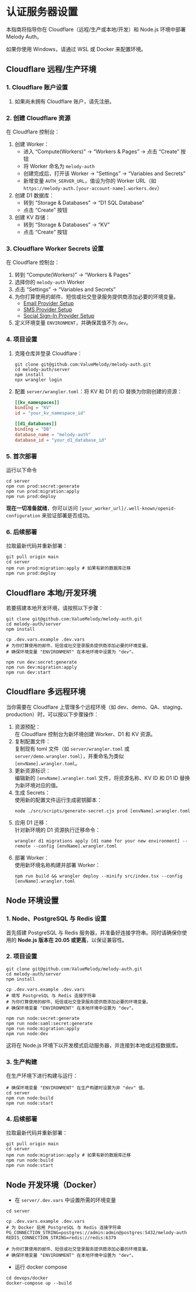 # 认证服务器设置
本指南将指导你在 Cloudflare（远程/生产或本地/开发）和 Node.js 环境中部署 Melody Auth。

如果你使用 Windows，请通过 WSL 或 Docker 来配置环境。

## Cloudflare 远程/生产环境

### 1. Cloudflare 账户设置
1. 如果尚未拥有 Cloudflare 账户，请先注册。

### 2. 创建 Cloudflare 资源
在 Cloudflare 控制台：
1. 创建 Worker：
    - 进入 “Compute(Workers)” -> “Workers & Pages” -> 点击 “Create” 按钮
    - 将 Worker 命名为 `melody-auth`
    - 创建完成后，打开该 Worker -> “Settings” -> “Variables and Secrets”
    - 新增变量 `AUTH_SERVER_URL`，值设为你的 Worker URL（如 `https://melody-auth.[your-account-name].workers.dev`）
2. 创建 D1 数据库：
    - 转到 “Storage & Databases” -> “D1 SQL Database”
    - 点击 “Create” 按钮
3. 创建 KV 存储：
    - 转到 “Storage & Databases” -> “KV”
    - 点击 “Create” 按钮

### 3. Cloudflare Worker Secrets 设置
在 Cloudflare 控制台：
1. 转到 “Compute(Workers)” -> “Workers & Pages”
2. 选择你的 `melody-auth` Worker
3. 点击 “Settings” -> “Variables and Secrets”
4. 为你打算使用的邮件、短信或社交登录服务提供商添加必要的环境变量。
    - [Email Provider Setup](https://auth.valuemelody.com/zh/email-provider-setup.html)
    - [SMS Provider Setup](https://auth.valuemelody.com/zh/sms-provider-setup.html)
    - [Social Sign-In Provider Setup](https://auth.valuemelody.com/zh/social-sign-in-provider-setup.html)
5. 定义环境变量 `ENVIRONMENT`，并确保其值不为 `dev`。

### 4. 项目设置
1. 克隆仓库并登录 Cloudflare：
    ```
    git clone git@github.com:ValueMelody/melody-auth.git
    cd melody-auth/server
    npm install
    npx wrangler login
    ```

2. 配置 `server/wrangler.toml`：将 KV 和 D1 的 ID 替换为你刚创建的资源：
    ```toml
    [[kv_namespaces]]
    binding = "KV"
    id = "your_kv_namespace_id"

    [[d1_databases]]
    binding = "DB"
    database_name = "melody-auth"
    database_id = "your_d1_database_id"
    ```

### 5. 首次部署
运行以下命令
```
cd server
npm run prod:secret:generate
npm run prod:migration:apply
npm run prod:deploy
```
**现在一切准备就绪**，你可以访问 `[your_worker_url]/.well-known/openid-configuration` 来验证部署是否成功。

### 6. 后续部署
拉取最新代码并重新部署：
```
git pull origin main
cd server
npm run prod:migration:apply # 如果有新的数据库迁移
npm run prod:deploy
```

## Cloudflare 本地/开发环境
若要搭建本地开发环境，请按照以下步骤：
```
git clone git@github.com:ValueMelody/melody-auth.git
cd melody-auth/server
npm install

cp .dev.vars.example .dev.vars
# 为你打算使用的邮件、短信或社交登录服务提供商添加必要的环境变量。
# 确保环境变量 "ENVIRONMENT" 在本地环境中设置为 "dev"。

npm run dev:secret:generate
npm run dev:migration:apply
npm run dev:start
```

## Cloudflare 多远程环境
当你需要在 Cloudflare 上管理多个远程环境（如 dev、demo、QA、staging、production）时，可以按以下步骤操作：
1. 资源预配：  
  在 Cloudflare 控制台为新环境创建 Worker、D1 和 KV 资源。
2. 复制配置文件：  
  复制现有 toml 文件（如 `server/wrangler.toml` 或 `server/demo.wrangler.toml`），并重命名为类似 `[envName].wrangler.toml`。
3. 更新资源标识：  
  编辑新的 `[envName].wrangler.toml` 文件，将资源名称、KV ID 和 D1 ID 替换为新环境对应的值。
4. 生成 Secrets：  
  使用新的配置文件运行生成密钥脚本：
    ```
    node ./src/scripts/generate-secret.cjs prod [envName].wrangler.toml
    ```
5. 应用 D1 迁移：  
  针对新环境的 D1 资源执行迁移命令：
    ```
    wrangler d1 migrations apply [d1 name for your new environment] --remote --config [envName].wrangler.toml
    ```
6. 部署 Worker：  
  使用新环境名称构建并部署 Worker：
    ```
    npm run build && wrangler deploy --minify src/index.tsx --config [envName].wrangler.toml
    ```

## Node 环境设置

### 1. Node、PostgreSQL 与 Redis 设置
首先搭建 PostgreSQL 与 Redis 服务器，并准备好连接字符串。同时请确保你使用的 <b>Node.js 版本在 20.05 或更高</b>，以保证兼容性。

### 2. 项目设置
```
git clone git@github.com:ValueMelody/melody-auth.git
cd melody-auth/server
npm install

cp .dev.vars.example .dev.vars
# 填写 PostgreSQL 与 Redis 连接字符串
# 为你打算使用的邮件、短信或社交登录服务提供商添加必要的环境变量。
# 确保环境变量 "ENVIRONMENT" 在本地环境中设置为 "dev"。

npm run node:secret:generate
npm run node:saml:secret:generate
npm run node:migration:apply
npm run node:dev
```
这将在 Node.js 环境下以开发模式启动服务器，并连接到本地或远程数据库。

### 3. 生产构建

在生产环境下进行构建与运行：
```
# 确保环境变量 "ENVIRONMENT" 在生产构建时设置为非 "dev" 值。
cd server
npm run node:build
npm run node:start
```

### 4. 后续部署
拉取最新代码并重新部署：
```
git pull origin main
cd server
npm run node:migration:apply # 如果有新的数据库迁移
npm run node:build
npm run node:start
```

## Node 开发环境（Docker）
- 在 `server/.dev.vars` 中设置所需的环境变量
```
cd server

cp .dev.vars.example .dev.vars
# 为 Docker 启用 PostgreSQL 与 Redis 连接字符串
PG_CONNECTION_STRING=postgres://admin:admin@postgres:5432/melody-auth
REDIS_CONNECTION_STRING=redis://redis:6379

# 为你打算使用的邮件、短信或社交登录服务提供商添加必要的环境变量。
# 确保环境变量 "ENVIRONMENT" 在本地环境中设置为 "dev"。
```

- 运行 docker compose
```
cd devops/docker
docker-compose up --build
```
